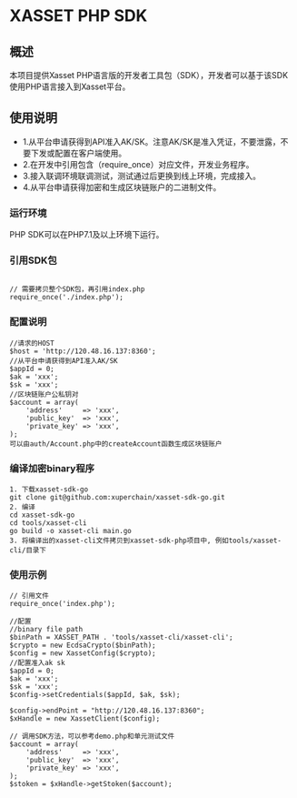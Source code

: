 # XASSET PHP SDK

## 概述

本项目提供Xasset PHP语言版的开发者工具包（SDK），开发者可以基于该SDK使用PHP语言接入到Xasset平台。

## 使用说明

- 1.从平台申请获得到API准入AK/SK。注意AK/SK是准入凭证，不要泄露，不要下发或配置在客户端使用。
- 2.在开发中引用包含（require_once）对应文件，开发业务程序。
- 3.接入联调环境联调测试，测试通过后更换到线上环境，完成接入。
- 4.从平台申请获得加密和生成区块链账户的二进制文件。

### 运行环境

PHP SDK可以在PHP7.1及以上环境下运行。

### 引用SDK包

```

// 需要拷贝整个SDK包，再引用index.php
require_once('./index.php');

```

### 配置说明

```
//请求的HOST
$host = 'http://120.48.16.137:8360';
//从平台申请获得到API准入AK/SK
$appId = 0;
$ak = 'xxx';
$sk = 'xxx';
//区块链账户公私钥对
$account = array(
    'address'     => 'xxx',
    'public_key'  => 'xxx',
    'private_key' => 'xxx',
);
可以由auth/Account.php中的createAccount函数生成区块链账户
```

### 编译加密binary程序
```
1. 下载xasset-sdk-go
git clone git@github.com:xuperchain/xasset-sdk-go.git
2. 编译
cd xasset-sdk-go
cd tools/xasset-cli
go build -o xasset-cli main.go
3. 将编译出的xasset-cli文件拷贝到xasset-sdk-php项目中, 例如tools/xasset-cli/目录下
```

### 使用示例

```
// 引用文件
require_once('index.php');

//配置
//binary file path
$binPath = XASSET_PATH . 'tools/xasset-cli/xasset-cli';
$crypto = new EcdsaCrypto($binPath);
$config = new XassetConfig($crypto);
//配置准入ak sk
$appId = 0;
$ak = 'xxx';
$sk = 'xxx';
$config->setCredentials($appId, $ak, $sk);

$config->endPoint = "http://120.48.16.137:8360";
$xHandle = new XassetClient($config);

// 调用SDK方法，可以参考demo.php和单元测试文件
$account = array(
    'address'     => 'xxx',
    'public_key'  => 'xxx',
    'private_key' => 'xxx',
);
$stoken = $xHandle->getStoken($account);
```
